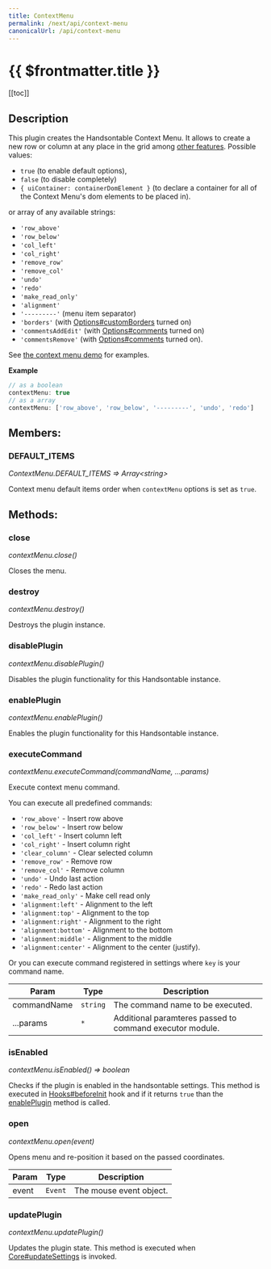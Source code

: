 ```yaml
---
title: ContextMenu
permalink: /next/api/context-menu
canonicalUrl: /api/context-menu
---
```


# {{ $frontmatter.title }}

[[toc]]

## Description


This plugin creates the Handsontable Context Menu. It allows to create a new row or column at any place in the
grid among [other features](https://handsontable.com/docs/demo-context-menu.html).
Possible values:
* `true` (to enable default options),
* `false` (to disable completely)
* `{ uiContainer: containerDomElement }` (to declare a container for all of the Context Menu's dom elements to be placed in).

or array of any available strings:
* `'row_above'`
* `'row_below'`
* `'col_left'`
* `'col_right'`
* `'remove_row'`
* `'remove_col'`
* `'undo'`
* `'redo'`
* `'make_read_only'`
* `'alignment'`
* `'---------'` (menu item separator)
* `'borders'` (with [Options#customBorders](./Options/#customBorders) turned on)
* `'commentsAddEdit'` (with [Options#comments](./Options/#comments) turned on)
* `'commentsRemove'` (with [Options#comments](./Options/#comments) turned on).

See [the context menu demo](https://handsontable.com/docs/demo-context-menu.html) for examples.

**Example**  
```js
// as a boolean
contextMenu: true
// as a array
contextMenu: ['row_above', 'row_below', '---------', 'undo', 'redo']
```

## Members:

### DEFAULT_ITEMS

_ContextMenu.DEFAULT\_ITEMS ⇒ Array&lt;string&gt;_

Context menu default items order when `contextMenu` options is set as `true`.


## Methods:

### close

_contextMenu.close()_

Closes the menu.



### destroy

_contextMenu.destroy()_

Destroys the plugin instance.



### disablePlugin

_contextMenu.disablePlugin()_

Disables the plugin functionality for this Handsontable instance.



### enablePlugin

_contextMenu.enablePlugin()_

Enables the plugin functionality for this Handsontable instance.



### executeCommand

_contextMenu.executeCommand(commandName, ...params)_

Execute context menu command.

You can execute all predefined commands:
 * `'row_above'` - Insert row above
 * `'row_below'` - Insert row below
 * `'col_left'` - Insert column left
 * `'col_right'` - Insert column right
 * `'clear_column'` - Clear selected column
 * `'remove_row'` - Remove row
 * `'remove_col'` - Remove column
 * `'undo'` - Undo last action
 * `'redo'` - Redo last action
 * `'make_read_only'` - Make cell read only
 * `'alignment:left'` - Alignment to the left
 * `'alignment:top'` - Alignment to the top
 * `'alignment:right'` - Alignment to the right
 * `'alignment:bottom'` - Alignment to the bottom
 * `'alignment:middle'` - Alignment to the middle
 * `'alignment:center'` - Alignment to the center (justify).

Or you can execute command registered in settings where `key` is your command name.


| Param | Type | Description |
| --- | --- | --- |
| commandName | <code>string</code> | The command name to be executed. |
| ...params | <code>\*</code> | Additional paramteres passed to command executor module. |



### isEnabled

_contextMenu.isEnabled() ⇒ boolean_

Checks if the plugin is enabled in the handsontable settings. This method is executed in [Hooks#beforeInit](./Hooks/#beforeInit)
hook and if it returns `true` than the [enablePlugin](#ContextMenu+enablePlugin) method is called.



### open

_contextMenu.open(event)_

Opens menu and re-position it based on the passed coordinates.


| Param | Type | Description |
| --- | --- | --- |
| event | <code>Event</code> | The mouse event object. |



### updatePlugin

_contextMenu.updatePlugin()_

Updates the plugin state. This method is executed when [Core#updateSettings](./Core/#updateSettings) is invoked.


